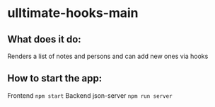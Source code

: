 # ulltimate-hooks-main

## What does it do: 
Renders a list of notes and persons and can add new ones via hooks

## How to start the app:
Frontend `npm start`
Backend json-server `npm run server`
